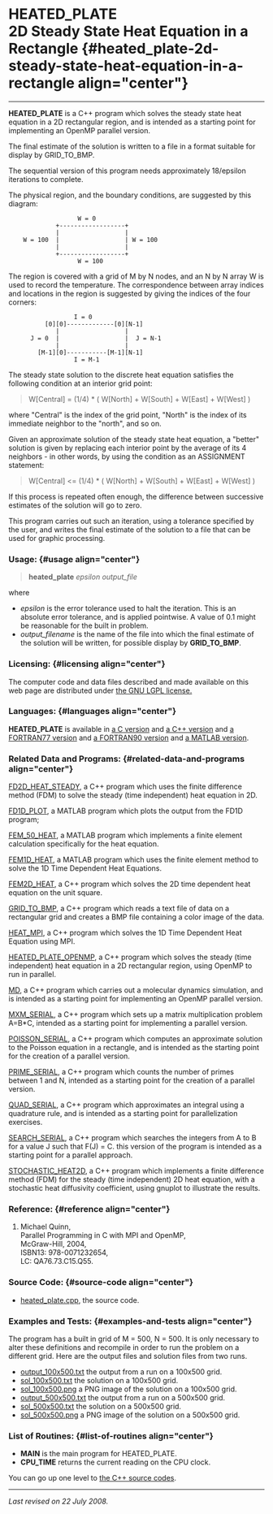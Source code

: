 HEATED\_PLATE\
2D Steady State Heat Equation in a Rectangle {#heated_plate-2d-steady-state-heat-equation-in-a-rectangle align="center"}
============================================

------------------------------------------------------------------------

**HEATED\_PLATE** is a C++ program which solves the steady state heat
equation in a 2D rectangular region, and is intended as a starting point
for implementing an OpenMP parallel version.

The final estimate of the solution is written to a file in a format
suitable for display by GRID\_TO\_BMP.

The sequential version of this program needs approximately 18/epsilon
iterations to complete.

The physical region, and the boundary conditions, are suggested by this
diagram:

                       W = 0
                 +------------------+
                 |                  |
        W = 100  |                  | W = 100
                 |                  |
                 +------------------+
                       W = 100
          

The region is covered with a grid of M by N nodes, and an N by N array W
is used to record the temperature. The correspondence between array
indices and locations in the region is suggested by giving the indices
of the four corners:

                      I = 0
              [0][0]-------------[0][N-1]
                 |                  |
          J = 0  |                  |  J = N-1
                 |                  |
            [M-1][0]-----------[M-1][N-1]
                      I = M-1
          

The steady state solution to the discrete heat equation satisfies the
following condition at an interior grid point:

> W\[Central\] = (1/4) \* ( W\[North\] + W\[South\] + W\[East\] +
> W\[West\] )

where "Central" is the index of the grid point, "North" is the index of
its immediate neighbor to the "north", and so on.

Given an approximate solution of the steady state heat equation, a
"better" solution is given by replacing each interior point by the
average of its 4 neighbors - in other words, by using the condition as
an ASSIGNMENT statement:

> W\[Central\] &lt;= (1/4) \* ( W\[North\] + W\[South\] + W\[East\] +
> W\[West\] )

If this process is repeated often enough, the difference between
successive estimates of the solution will go to zero.

This program carries out such an iteration, using a tolerance specified
by the user, and writes the final estimate of the solution to a file
that can be used for graphic processing.

### Usage: {#usage align="center"}

> **heated\_plate** *epsilon* *output\_file*

where

-   *epsilon* is the error tolerance used to halt the iteration. This is
    an absolute error tolerance, and is applied pointwise. A value of
    0.1 might be reasonable for the built in problem.
-   *output\_filename* is the name of the file into which the final
    estimate of the solution will be written, for possible display by
    **GRID\_TO\_BMP**.

### Licensing: {#licensing align="center"}

The computer code and data files described and made available on this
web page are distributed under [the GNU LGPL
license.](../../txt/gnu_lgpl.txt)

### Languages: {#languages align="center"}

**HEATED\_PLATE** is available in [a C
version](../../c_src/heated_plate/heated_plate.html) and [a C++
version](../../cpp_src/heated_plate/heated_plate.html) and [a FORTRAN77
version](../../f77_src/heated_plate/heated_plate.html) and [a FORTRAN90
version](../../f_src/heated_plate/heated_plate.html) and [a MATLAB
version](../../m_src/heated_plate/heated_plate.html).

### Related Data and Programs: {#related-data-and-programs align="center"}

[FD2D\_HEAT\_STEADY](../../cpp_src/fd2d_heat_steady/fd2d_heat_steady.html),
a C++ program which uses the finite difference method (FDM) to solve the
steady (time independent) heat equation in 2D.

[FD1D\_PLOT](../../m_src/fd1d_plot/fd1d_plot.html), a MATLAB program
which plots the output from the FD1D program;

[FEM\_50\_HEAT](../../m_src/fem_50_heat/fem_50_heat.html), a MATLAB
program which implements a finite element calculation specifically for
the heat equation.

[FEM1D\_HEAT](../../m_src/fem1d_heat/fem1d_heat.html), a MATLAB program
which uses the finite element method to solve the 1D Time Dependent Heat
Equations.

[FEM2D\_HEAT](../../cpp_src/fem2d_heat/fem2d_heat.html), a C++ program
which solves the 2D time dependent heat equation on the unit square.

[GRID\_TO\_BMP](../../cpp_src/grid_to_bmp/grid_to_bmp.html), a C++
program which reads a text file of data on a rectangular grid and
creates a BMP file containing a color image of the data.

[HEAT\_MPI](../../cpp_src/heat_mpi/heat_mpi.html), a C++ program which
solves the 1D Time Dependent Heat Equation using MPI.

[HEATED\_PLATE\_OPENMP](../../cpp_src/heated_plate_openmp/heated_plate_openmp.html),
a C++ program which solves the steady (time independent) heat equation
in a 2D rectangular region, using OpenMP to run in parallel.

[MD](../../cpp_src/md/md.html), a C++ program which carries out a
molecular dynamics simulation, and is intended as a starting point for
implementing an OpenMP parallel version.

[MXM\_SERIAL](../../cpp_src/mxm_serial/mxm_serial.html), a C++ program
which sets up a matrix multiplication problem A=B\*C, intended as a
starting point for implementing a parallel version.

[POISSON\_SERIAL](../../cpp_src/poisson_serial/poisson_serial.html), a
C++ program which computes an approximate solution to the Poisson
equation in a rectangle, and is intended as the starting point for the
creation of a parallel version.

[PRIME\_SERIAL](../../cpp_src/prime_serial/prime_serial.html), a C++
program which counts the number of primes between 1 and N, intended as a
starting point for the creation of a parallel version.

[QUAD\_SERIAL](../../cpp_src/quad_serial/quad_serial.html), a C++
program which approximates an integral using a quadrature rule, and is
intended as a starting point for parallelization exercises.

[SEARCH\_SERIAL](../../cpp_src/search_serial/search_serial.html), a C++
program which searches the integers from A to B for a value J such that
F(J) = C. this version of the program is intended as a starting point
for a parallel approach.

[STOCHASTIC\_HEAT2D](../../cpp_src/stochastic_heat2d/stochastic_heat2d.html),
a C++ program which implements a finite difference method (FDM) for the
steady (time independent) 2D heat equation, with a stochastic heat
diffusivity coefficient, using gnuplot to illustrate the results.

### Reference: {#reference align="center"}

1.  Michael Quinn,\
    Parallel Programming in C with MPI and OpenMP,\
    McGraw-Hill, 2004,\
    ISBN13: 978-0071232654,\
    LC: QA76.73.C15.Q55.

### Source Code: {#source-code align="center"}

-   [heated\_plate.cpp](heated_plate.cpp), the source code.

### Examples and Tests: {#examples-and-tests align="center"}

The program has a built in grid of M = 500, N = 500. It is only
necessary to alter these definitions and recompile in order to run the
problem on a different grid. Here are the output files and solution
files from two runs.

-   [output\_100x500.txt](output_100x500.txt) the output from a run on a
    100x500 grid.
-   [sol\_100x500.txt](sol_100x500.txt) the solution on a 100x500 grid.
-   [sol\_100x500.png](../../cpp_src/grid_to_bmp/sol_100x500.png) a PNG
    image of the solution on a 100x500 grid.
-   [output\_500x500.txt](output_500x500.txt) the output from a run on a
    500x500 grid.
-   [sol\_500x500.txt](sol_500x500.txt) the solution on a 500x500 grid.
-   [sol\_500x500.png](../../cpp_src/grid_to_bmp/sol_500x500.png) a PNG
    image of the solution on a 500x500 grid.

### List of Routines: {#list-of-routines align="center"}

-   **MAIN** is the main program for HEATED\_PLATE.
-   **CPU\_TIME** returns the current reading on the CPU clock.

You can go up one level to [the C++ source codes](../cpp_src.html).

------------------------------------------------------------------------

*Last revised on 22 July 2008.*
